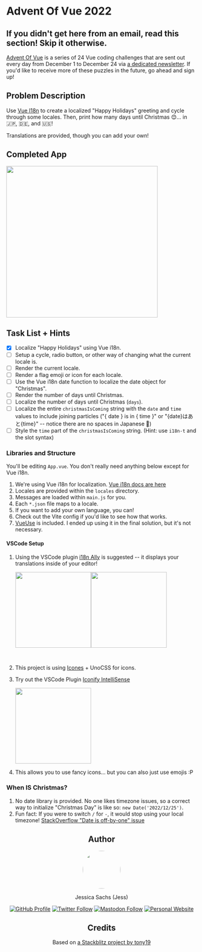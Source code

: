# Advent Of Vue 2022

## If you didn't get here from an email, read this section! Skip it otherwise.

[Advent Of Vue](https://adventofvue.com) is a series of 24 Vue coding challenges that are sent out every day from December 1 to December 24 via [a dedicated newsletter](https://www.getrevue.co/profile/AdventOfVue). If you'd like to receive more of these puzzles in the future, go ahead and sign up!

## Problem Description

Use [Vue I18n](https://vue-i18n.intlify.dev/) to create a localized "Happy Holidays" greeting and cycle through some locales. Then, print how many days until Christmas 😊... in 🇯🇵, 🇩🇪, and 🇺🇸!

Translations are provided, though you can add your own!

## Completed App

<img src="./completed.gif" width="400px" loop="true">

## Task List + Hints

- [x] Localize "Happy Holidays" using Vue i18n.
- [ ] Setup a cycle, radio button, or other way of changing what the current locale is.
- [ ] Render the current locale.
- [ ] Render a flag emoji or icon for each locale.
- [ ] Use the Vue i18n date function to localize the date object for "Christmas".
- [ ] Render the number of days until Christmas.
- [ ] Localize the number of days until Christmas (`days`).
- [ ] Localize the entire `christmasIsComing` string with the `date` and `time` values to include joining particles ("{ date } is in { time }" or "{date}はあと{time}" -- notice there are no spaces in Japanese 🤔)
- [ ] Style the `time` part of the `christmasIsComing` string. (Hint: use `i18n-t` and the slot syntax)

### Libraries and Structure

You'll be editing `App.vue`. You don't really need anything below except for Vue i18n.

1. We're using Vue i18n for localization. [Vue i18n docs are here](https://vue-i18n.intlify.dev/)
1. Locales are provided within the `locales` directory.
1. Messages are loaded within `main.js` for you.
1. Each `*.json` file maps to a locale.
1. If you want to add your own language, you can!
1. Check out the Vite config if you'd like to see how that works.
1. [VueUse](https://vueuse.org/) is included. I ended up using it in the final solution, but it's not necessary.

#### VSCode Setup

1. Using the VSCode plugin [i18n Ally](https://github.com/lokalise/i18n-ally) is suggested -- it displays your translations inside of your editor!

    <img src="./i18n-example-2.png" width="200"/><img src="./i18n-example.png" width="200" style="margin-bottom: 30px;"/>
1. This project is using [Icones](https://icones.js.org/collection/twemoji?s=cast) + UnoCSS for icons.
1. Try out the VSCode Plugin [Iconify IntelliSense](https://github.com/antfu/vscode-iconify)

    <img src="./iconify-intellisense-example.png" width="200"/>

1. This allows you to use fancy icons... but you can also just use emojis :P

### When IS Christmas?

1. No date library is provided. No one likes timezone issues, so a correct way to initialize "Christmas Day" is like so: `new Date('2022/12/25')`.
1. Fun fact: If you were to switch `/` for `-`, it would stop using your local timezone! [StackOverflow "Date is off-by-one" issue](https://stackoverflow.com/a/31732581)

<div align="center">
  <h2>Author</h2>
  <a href="https://twitter.com/_JessicaSachs"><img style="display: block; border-radius: 100%" src="https://jess.sh/images/headshots/min/jess-2-square.jpeg" width="100" height="100"></a>

  Jessica Sachs (Jess)

  <div>

<a href="https://github.com/JessicaSachs"><img src="https://img.shields.io/github/followers/jessicasachs.svg?logo=github&label=GitHub&logoColor=161b22&labelColor=white&sanitize=true" alt="GitHub Profile"></a>
<a href="https://twitter.com/_JessicaSachs"><img src="https://img.shields.io/twitter/follow/_JessicaSachs.svg?color=%231ea1f1&label=Twitter&labelColor=white&logo=twitter&style=flat&sanitize=true" alt="Twitter Follow"></a> <a href="https://twitter.com/_JessicaSachs"><img src="https://img.shields.io/mastodon/follow/109243482111211156.svg?color=%236465f8&labelColor=white&domain=https%3A%2F%2Fmastodon.social&label=Mastodon&logo=mastodon&style=flat&sanitize=true" alt="Mastodon Follow"></a> <a href="https://jess.sh"><img src="https://img.shields.io/badge/Personal_Site-Follow?logoColor=deeppink&style=flat&color=white&labelColor=white&logo=windows-terminal
&sanitize=true" alt="Personal Website"></a>

  </div>

  <h2>Credits</h2>

  Based on [a Stackblitz project by tony19](https://stackblitz.com/edit/vue3-vite-starter)
</div>
